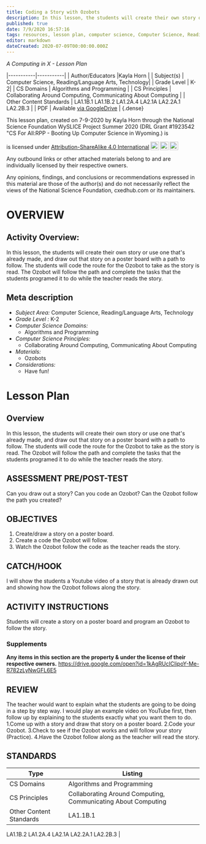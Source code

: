 ```yaml
---
title: Coding a Story with Ozobots
description: In this lesson, the students will create their own story or use one that's already made, and draw out that story on a poster board with a path to follow. The students will code the route for the Ozobot to take as the story is read. The Ozobot will follow the path and complete the tasks that the students programed it to do while the teacher reads the story.
published: true
date: 7/9/2020 16:57:16
tags: resources, lesson plan, computer science, Computer Science, Reading/Language Arts, Technology 
editor: markdown
dateCreated: 2020-07-09T00:00:00.000Z
---
```

*A Computing in X - Lesson Plan*

|-----------|-----------|
| Author/Educators |Kayla Horn |
| Subject(s) | Computer Science, Reading/Language Arts, Technology|
| Grade Level | K-2|
| CS Domains | Algorithms and Programming |
| CS Principles | Collaborating Around Computing, Communicating About Computing |
| Other Content Standards | LA1.1B.1
LA1.1B.2
LA1.2A.4
LA2.1A
LA2.2A.1
LA2.2B.3 | 
| PDF | Available [via GoogleDrive]() |
{.dense}






This lesson plan, created on 7-9-2020 by Kayla Horn through the National Science Foundation WySLICE Project Summer 2020 (DRL Grant #1923542 "CS For All:RPP - Booting Up Computer Science in Wyoming.) is  <p xmlns:cc="http://creativecommons.org/ns#" >  is licensed under <a href="http://creativecommons.org/licenses/by-sa/4.0/?ref=chooser-v1" target="_blank" rel="license noopener noreferrer" style="display:inline-block;">Attribution-ShareAlike 4.0 International<img style="height:22px!important;margin-left:3px;vertical-align:text-bottom;" src="https://mirrors.creativecommons.org/presskit/icons/cc.svg?ref=chooser-v1"><img style="height:22px!important;margin-left:3px;vertical-align:text-bottom;" src="https://mirrors.creativecommons.org/presskit/icons/by.svg?ref=chooser-v1"><img style="height:22px!important;margin-left:3px;vertical-align:text-bottom;" src="https://mirrors.creativecommons.org/presskit/icons/sa.svg?ref=chooser-v1"></a></p>


Any outbound links or other attached materials belong to and are individually licensed by their respective owners. 


Any opinions, findings, and conclusions or recommendations expressed in this material are those of the author(s) and do not necessarily reflect the views of the National Science Foundation, cxedhub.com or its maintainers.


# OVERVIEW
## Activity Overview:  
In this lesson, the students will create their own story or use one that's already made, and draw out that story on a poster board with a path to follow. The students will code the route for the Ozobot to take as the story is read. The Ozobot will follow the path and complete the tasks that the students programed it to do while the teacher reads the story.
## Meta description
+ *Subject Area:* Computer Science, Reading/Language Arts, Technology 
+ *Grade Level :* K-2 
+ *Computer Science Domains:*
   + Algorithms and Programming
+ *Computer Science Principles:*
   + Collaborating Around Computing, Communicating About Computing
+ *Materials:* 
   + Ozobots
+ *Considerations:*
   + Have fun!


# Lesson Plan
## Overview
In this lesson, the students will create their own story or use one that's already made, and draw out that story on a poster board with a path to follow. The students will code the route for the Ozobot to take as the story is read. The Ozobot will follow the path and complete the tasks that the students programed it to do while the teacher reads the story.
## ASSESSMENT PRE/POST-TEST
Can you draw out a story?
Can you code an Ozobot? 
Can the Ozobot follow the path you created?
## OBJECTIVES
1. Create/draw a story on a poster board.
2. Create a code the Ozobot will follow.
3. Watch the Ozobot follow the code as the teacher reads the story.


## CATCH/HOOK
I will show the students a Youtube video of a story that is already drawn out and showing how the Ozobot follows along the story.


## ACTIVITY INSTRUCTIONS
Students will create a story on a poster board and program an Ozobot to follow the story.


### Supplements
**Any items in this section are the property & under the license of their respective owners.**
https://drive.google.com/open?id=1kAgRUcICIipoY-Me-R782zLyNwGFL6E5




## REVIEW
The teacher would want to explain what the students are going to be doing in a step by step way. I would play an example video on YouTube first, then follow up by explaining to the students exactly what you want them to do. 
1.Come up with a story and draw that story on a poster board.
2.Code your Ozobot.
3.Check to see if the Ozobot works and will follow your story (Practice).
4.Have the Ozobot follow along as the teacher will read the story.
## STANDARDS        
| Type | Listing | 
|-----------|-----------|
| CS Domains  | Algorithms and Programming|
| CS Principles   | Collaborating Around Computing, Communicating About Computing|
| Other Content Standards | LA1.1B.1
LA1.1B.2
LA1.2A.4
LA2.1A
LA2.2A.1
LA2.2B.3  |